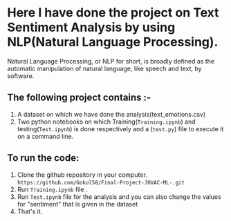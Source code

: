 # Here I have done the project on Text Sentiment Analysis by using NLP(Natural Language Processing).
Natural Language Processing, or NLP for short, is broadly defined as the automatic manipulation of natural language, like speech and text, by software.

## The following project contains :- 
1. A dataset on which we have done the analysis(text_emotions.csv)
2. Two python notebooks on which Training(```Training.ipynb```) and testing(```Test.ipynb```) is done respectively and a (```test.py```) file to execute it on a command line. 

## To run the code:
1. Clone the github repository in your computer. ```https://github.com/Gokul58/Final-Project-JOVAC-ML-.git```
2. Run ```Training.ipynb``` file .
3. Run ```Test.ipynb``` file for the analysis and you can also change the values for "sentiment" that is given in the dataset
4. That's it.
